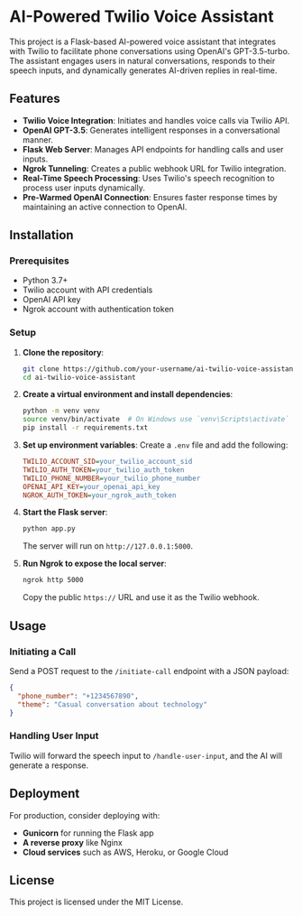 # AI-Powered Twilio Voice Assistant

This project is a Flask-based AI-powered voice assistant that integrates with Twilio to facilitate phone conversations using OpenAI's GPT-3.5-turbo. The assistant engages users in natural conversations, responds to their speech inputs, and dynamically generates AI-driven replies in real-time.

## Features
- **Twilio Voice Integration**: Initiates and handles voice calls via Twilio API.
- **OpenAI GPT-3.5**: Generates intelligent responses in a conversational manner.
- **Flask Web Server**: Manages API endpoints for handling calls and user inputs.
- **Ngrok Tunneling**: Creates a public webhook URL for Twilio integration.
- **Real-Time Speech Processing**: Uses Twilio's speech recognition to process user inputs dynamically.
- **Pre-Warmed OpenAI Connection**: Ensures faster response times by maintaining an active connection to OpenAI.

## Installation

### Prerequisites
- Python 3.7+
- Twilio account with API credentials
- OpenAI API key
- Ngrok account with authentication token

### Setup
1. **Clone the repository**:
   ```sh
   git clone https://github.com/your-username/ai-twilio-voice-assistant.git
   cd ai-twilio-voice-assistant
   ```

2. **Create a virtual environment and install dependencies**:
   ```sh
   python -m venv venv
   source venv/bin/activate  # On Windows use `venv\Scripts\activate`
   pip install -r requirements.txt
   ```

3. **Set up environment variables**:
   Create a `.env` file and add the following:
   ```ini
   TWILIO_ACCOUNT_SID=your_twilio_account_sid
   TWILIO_AUTH_TOKEN=your_twilio_auth_token
   TWILIO_PHONE_NUMBER=your_twilio_phone_number
   OPENAI_API_KEY=your_openai_api_key
   NGROK_AUTH_TOKEN=your_ngrok_auth_token
   ```

4. **Start the Flask server**:
   ```sh
   python app.py
   ```
   The server will run on `http://127.0.0.1:5000`.

5. **Run Ngrok to expose the local server**:
   ```sh
   ngrok http 5000
   ```
   Copy the public `https://` URL and use it as the Twilio webhook.

## Usage

### Initiating a Call
Send a POST request to the `/initiate-call` endpoint with a JSON payload:
```json
{
  "phone_number": "+1234567890",
  "theme": "Casual conversation about technology"
}
```

### Handling User Input
Twilio will forward the speech input to `/handle-user-input`, and the AI will generate a response.

## Deployment
For production, consider deploying with:
- **Gunicorn** for running the Flask app
- **A reverse proxy** like Nginx
- **Cloud services** such as AWS, Heroku, or Google Cloud

## License
This project is licensed under the MIT License.
